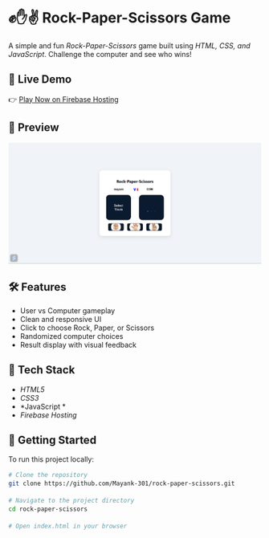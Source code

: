 # ✊✋✌ Rock-Paper-Scissors Game

A simple and fun *Rock-Paper-Scissors* game built using *HTML, CSS, and JavaScript*. Challenge the computer and see who wins!

## 🔗 Live Demo

👉 [Play Now on Firebase Hosting](https://rock-paper-scissors-a9753.web.app/)

## 📸 Preview

![Game Screenshot](./RPS/public/Screenshot.png)

## 🛠 Features

- User vs Computer gameplay
- Clean and responsive UI
- Click to choose Rock, Paper, or Scissors
- Randomized computer choices
- Result display with visual feedback

## 📂 Tech Stack

- *HTML5*
- *CSS3*
- *JavaScript *
- *Firebase Hosting*

## 🚀 Getting Started

To run this project locally:

```bash
# Clone the repository
git clone https://github.com/Mayank-301/rock-paper-scissors.git

# Navigate to the project directory
cd rock-paper-scissors

# Open index.html in your browser
